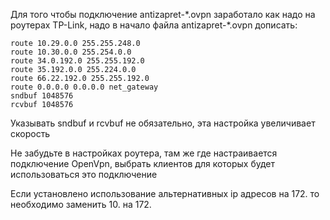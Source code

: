 Для того чтобы подключение antizapret-\*.ovpn заработало как надо на роутерах TP-Link, надо в начало файла antizapret-\*.ovpn дописать:

```
route 10.29.0.0 255.255.248.0
route 10.30.0.0 255.254.0.0
route 34.0.192.0 255.255.192.0
route 35.192.0.0 255.224.0.0
route 66.22.192.0 255.255.192.0
route 0.0.0.0 0.0.0.0 net_gateway
sndbuf 1048576
rcvbuf 1048576
```

Указывать sndbuf и rcvbuf не обязательно, эта настройка увеличивает скорость

Не забудьте в настройках роутера, там же где настраивается подключение OpenVpn, выбрать клиентов для которых будет использоваться это подключение 

Если установлено использование альтернативных ip адресов на 172. то необходимо заменить 10. на 172.
